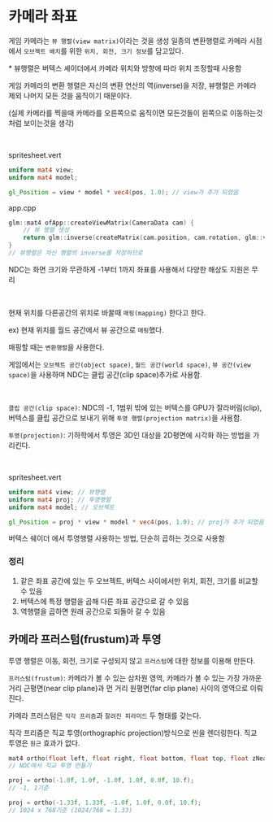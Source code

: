 # 카메라 좌표
게임 카메라는 `뷰 행렬(view matrix)`이라는 것을 생성 일종의 변환행렬로 카메라 시점에서 `오브젝트 배치`를 위한 `위치, 회전, 크기 정보`를 담고있다.

\* 뷰행렬은 버텍스 셰이더에서 카메라 위치와 방향에 따라 위치 조정할때 사용함

게임 카메라의 변환 행렬은 자신의 변환 연산의 역(inverse)을 저장, 뷰행렬은 카메라 제외 나머지 모든 것을 움직이기 때문이다.

(실제 카메라를 찍을때 카메라를 오른쪽으로 움직이면 모든것들이 왼쪽으로 이동하는것처럼 보이는것을 생각)

</br>

spritesheet.vert

```glsl
uniform mat4 view;
uniform mat4 model;

gl_Position = view * model * vec4(pos, 1.0); // view가 추가 되었음
```

app.cpp

```cpp
glm::mat4 ofApp::createViewMatrix(CameraData cam) {
	// 뷰 행렬 생성
	return glm::inverse(createMatrix(cam.position, cam.rotation, glm::vec3(1, 1, 1)));
}
// 뷰행렬은 자신 행렬의 inverse를 저장하므로
```

NDC는 화면 크기와 무관하게 -1부터 1까지 좌표를 사용해서 다양한 해상도 지원은 무리

</br>

현재 위치를 다른공간의 위치로 바꿀때 `매핑(mapping)` 한다고 한다.

ex) 현재 위치를 월드 공간에서 뷰 공간으로 `매핑`했다.

매핑할 때는 `변환행렬`을 사용한다.

게임에서는 `오브젝트 공간(object space)`, `월드 공간(world space)`, `뷰 공간(view space)`을 사용하며 NDC는 클립 공간(clip space)추가로 사용함.

</br>

`클립 공간(clip space)`: NDC의 -1, 1범위 밖에 있는 버텍스를 GPU가 잘라버림(clip), 버텍스를 클립 공간으로 보내기 위해 `투영 행렬(projection matrix)`을 사용함.

`투영(projection)`: 기하학에서 투영은 3D인 대상을 2D평면에 시각화 하는 방법을 가리킨다.

</br>

spritesheet.vert

```glsl
uniform mat4 view; // 뷰행렬
uniform mat4 proj; // 투영행렬
uniform mat4 model; // 오브젝트

gl_Position = proj * view * model * vec4(pos, 1.0); // proj가 추가 되었음
```

버텍스 쉐이더 에서 투영행렬 사용하는 방법, 단순히 곱하는 것으로 사용함

### 정리

1. 같은 좌표 공간에 있는 두 오브젝트, 버텍스 사이에서만 위치, 회전, 크기를 비교할 수 있음
2. 버텍스에 특정 행렬을 곱해 다른 좌표 공간으로 갈 수 있음
3. 역행렬을 곱하면 원래 공간으로 되돌아 갈 수 있음

## 카메라 프러스텀(frustum)과 투영

투영 행렬은 이동, 회전, 크기로 구성되지 않고 `프러스텀`에 대한 정보를 이용해 만든다.

`프러스텀(frustum)`: 카메라가 볼 수 있는 삼차원 영역, 카메라가 볼 수 있는 가장 가까운 거리 근평면(near clip plane)과 먼 거리 원평면(far clip plane) 사이의 영역으로 이뤄진다.

카메라 프러스텀은 `직각 프리즘`과 `잘려진 피라미드` 두 형태를 갖는다.

직각 프리즘은 직교 투영(orthographic projection)방식으로 씬을 렌더링한다. 직교 투영은 `원근` 효과가 없다.

```cpp
mat4 ortho(float left, float right, float bottom, float top, float zNear, float zFar);
// NDC에서 직교 투영 만들기
```

```cpp
proj = ortho(-1.0f, 1.0f, -1.0f, 1.0f, 0.0f, 10.f);
// -1, 1기준

proj = ortho(-1.33f, 1.33f, -1.0f, 1.0f, 0.0f, 10.f);
// 1024 x 768기준 (1024/768 = 1.33)
```
